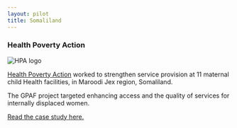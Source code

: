 ```yaml
---
layout: pilot
title: Somaliland
---
```

### Health Poverty Action

![HPA logo]({{site.baseurl}}/public/img/logos/partner/hpa.jpg)

[Health Poverty Action](http://www.healthpovertyaction.org) worked to strengthen service provision at 11 maternal child Health facilities, in Maroodi Jex region, Somaliland.

The GPAF project targeted enhancing access and the quality of services for internally displaced women.  

[Read the case study here.](http://cdn.worldvision.org.uk/files/5114/6056/3577/Somaliland1.pdf)
